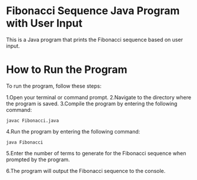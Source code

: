 # Fibonacci Sequence Java Program with User Input
This is a Java program that prints the Fibonacci sequence based on user input.

# How to Run the Program
To run the program, follow these steps:

1.Open your terminal or command prompt.
2.Navigate to the directory where the program is saved.
3.Compile the program by entering the following command:

```shell
javac Fibonacci.java
```

4.Run the program by entering the following command:

```shell
java Fibonacci
```

5.Enter the number of terms to generate for the Fibonacci sequence when prompted by the program.

6.The program will output the Fibonacci sequence to the console.
